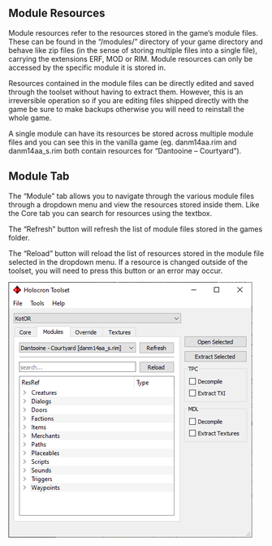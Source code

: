 ## Module Resources
Module resources refer to the resources stored in the game’s module files. These can be found in the “/modules/” directory of your game directory and behave like zip files (in the sense of storing multiple files into a single file), carrying the extensions ERF, MOD or RIM. Module resources can only be accessed by the specific module it is stored in.

Resources contained in the module files can be directly edited and saved through the toolset without having to extract them. However, this is an irreversible operation so if you are editing files shipped directly with the game be sure to make backups otherwise you will need to reinstall the whole game.

A single module can have its resources be stored across multiple module files and you can see this in the vanilla game (eg. danm14aa.rim and danm14aa_s.rim both contain resources for “Dantooine – Courtyard”).

## Module Tab
The “Module” tab allows you to navigate through the various module files through a dropdown menu and view the resources stored inside them. Like the Core tab you can search for resources using the textbox.

The “Refresh” button will refresh the list of module files stored in the games folder.

The “Reload” button will reload the list of resources stored in the module file selected in the dropdown menu. If a resource is changed outside of the toolset, you will need to press this button or an error may occur.

![](images/introduction_3-moduleResources=1.png)
